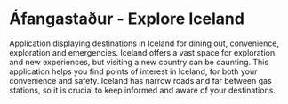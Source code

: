 # Áfangastaður - Explore Iceland

Application displaying destinations in Iceland for dining out, convenience, exploration and emergencies. Iceland offers a vast space for exploration and new experiences, but visiting a new country can be daunting. This application helps you find points of interest in Iceland, for both your convenience and safety. Iceland has narrow roads and far between gas stations, so it is crucial to keep informed and aware of your destinations.